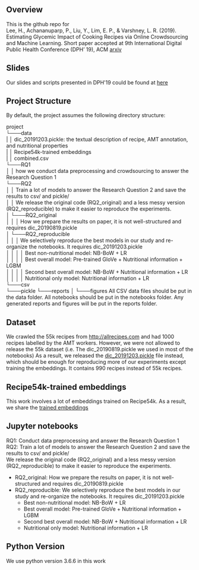 ## Overview
This is the github repo for <br>
Lee, H., Achananuparp, P., Liu, Y., Lim, E. P., & Varshney, L. R. (2019). Estimating Glycemic Impact of Cooking Recipes via Online Crowdsourcing and Machine Learning. Short paper accepted at 9th International Digital Public Health Conference (DPH’ 19), ACM [arxiv](https://arxiv.org/pdf/1909.07881.pdf)

## Slides 
Our slides and scripts presented in DPH'19 could be found at [here](https://drive.google.com/open?id=1bln5W9KmlxFwrpA3KRlpU30n4yGTg44U)

## Project Structure
By default, the project assumes the following directory structure:

project <br>
└───data  <br>
 | │ dic_20191203.pickle: the textual description of recipe, AMT annotation, and nutritional properties <br>
 | │ Recipe54k-trained embeddings  <br>
 | │ combined.csv  <br>
└───RQ1 <br>
│   │   how we conduct data preprocessing and crowdsourcing to answer the Research Question 1  <br>
└───RQ2 <br>
│   │   Train a lot of models to answer the Research Question 2 and save the results to csv/ and pickle/ <br>
│   │   We release the original code (RQ2_original) and a less messy version (RQ2_reproducible) to make it easier to reproduce the experiments.  <br>
│   └───RQ2_original  <br>
│   │   │   How we prepare the results on paper, it is not well-structured and requires dic_20190819.pickle  <br>
│   └───RQ2_reproducible  <br>
│   │   │   We selectively reproduce the best models in our study and re-organize the notebooks. It requires dic_20191203.pickle  <br>
│   │   │   │   Best non-nutritional model: NB-BoW + LR  <br>
│   │   │   │   Best overall model: Pre-trained GloVe + Nutritional information + LGBM  <br>
│   │   │   │   Second best overall model: NB-BoW + Nutritional information + LR  <br>
│   │   │   │   Nutritional only model: Nutritional information + LR <br>
└───csv  <br>
└───pickle
└───reports
│   └───figures
All CSV data files should be put in the data folder. All notebooks should be put in the notebooks folder. Any generated reports and figures will be put in the reports folder.


## Dataset
We crawled the 55k recipes from http://allrecipes.com and had 1000 recipes labelled by the AMT workers.
However, we were not allowed to release the 55k dataset (i.e. The dic_20190819.pickle we used in most of the notebooks)
As a result, we released the [dic_20191203.pickle](data/Downloads.md) file instead, which should be enough for reproducing more of our experiments except training the embeddings.
It contains 990 recipes instead of 55k recipes.

## Recipe54k-trained embeddings
This work involves a lot of embeddings trained on Recipe54k. As a result, we share the [trained embeddings](data/Downloads.md)

## Jupyter notebooks
RQ1: Conduct data preprocessing and answer the Research Question 1 <br>
RQ2: Train a lot of models to answer the Research Question 2 and save the results to csv/ and pickle/ <br>
We release the original code (RQ2_original) and a less messy version (RQ2_reproducible) to make it easier to reproduce the experiments.
* RQ2_original: How we prepare the results on paper, it is not well-structured and requires dic_20190819.pickle
* RQ2_reproducible: We selectively reproduce the best models in our study and re-organize the notebooks. It requires dic_20191203.pickle
  * Best non-nutritional model: NB-BoW + LR
  * Best overall model: Pre-trained GloVe + Nutritional information + LGBM
  * Second best overall model: NB-BoW + Nutritional information + LR
  * Nutritional only model: Nutritional information + LR

## Python Version
We use python version 3.6.6 in this work
